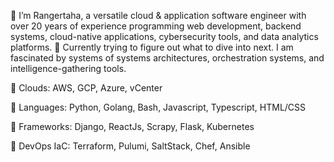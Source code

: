 👋 I’m Rangertaha, a versatile cloud & application software engineer with over 20 years of experience programming web development, backend systems, cloud-native applications, cybersecurity tools, and data analytics platforms. 🌱 Currently trying to figure out what to dive into next. I am fascinated by systems of systems architectures, orchestration systems, and intelligence-gathering tools.

🔧 Clouds: AWS, GCP, Azure, vCenter

🔧 Languages: Python, Golang, Bash, Javascript, Typescript, HTML/CSS

🔧 Frameworks: Django, ReactJs, Scrapy, Flask, Kubernetes

🔧 DevOps IaC: Terraform, Pulumi, SaltStack, Chef, Ansible

